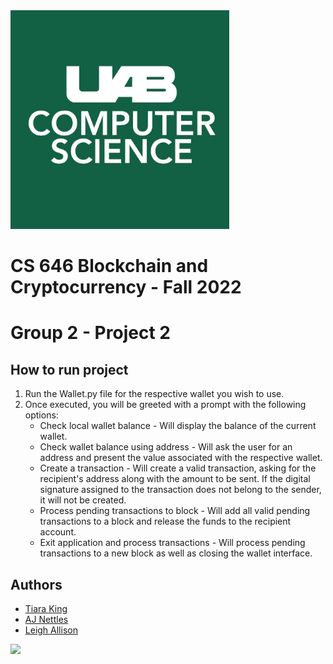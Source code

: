 <img src="UABCS.jpg" width=350>

# CS 646 Blockchain and Cryptocurrency - Fall 2022

# Group 2 - Project 2

##  How to run project
1.  Run the Wallet.py file for the respective wallet you wish to use.
2.  Once executed, you will be greeted with a prompt with the following options:
    - Check local wallet balance - Will display the balance of the current wallet.
    - Check wallet balance using address - Will ask the user for an address and present the value associated with the respective wallet.
    - Create a transaction - Will create a valid transaction, asking for the recipient's address along with the amount to be sent. If the digital signature assigned to the transaction does not belong to the sender, it will not be created.
    - Process pending transactions to block - Will add all valid pending transactions to a block and release the funds to the recipient account.
    - Exit application and process transactions - Will process pending transactions to a new block as well as closing the wallet interface.
  

## Authors
- [Tiara King](https://github.com/shunae95)
- [AJ Nettles](https://github.com/DelMonteAJ)
- [Leigh Allison](https://github.com/Ldallison)
  
<a href="https://github.com/shunae95/CS646_Project1/graphs/contributors">
  <img src="https://contrib.rocks/image?repo=ldallison/CS646_Project1" />
</a>

